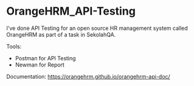 # OrangeHRM_API-Testing
I've done API Testing for an open source HR management system called OrangeHRM as part of a task in SekolahQA.

Tools:
- Postman for API Testing
- Newman for Report

Documentation: https://orangehrm.github.io/orangehrm-api-doc/
